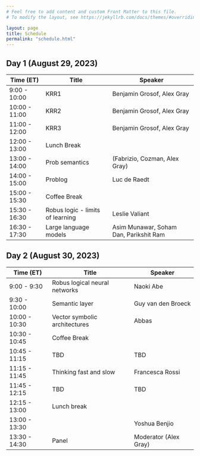 ```yaml
---
# Feel free to add content and custom Front Matter to this file.
# To modify the layout, see https://jekyllrb.com/docs/themes/#overriding-theme-defaults

layout: page
title: Schedule
permalink: "schedule.html"
---
```



## Day 1 (August 29, 2023)

| Time (ET) | Title | Speaker |
|-----------|-------|---------|
| 9:00 - 10:00 | KRR1 | Benjamin Grosof, Alex Gray |
| 10:00 - 11:00 | KRR2 | Benjamin Grosof, Alex Gray |
| 11:00 - 12:00 | KRR3 | Benjamin Grosof, Alex Gray |
| 12:00 - 13:00 | Lunch Break | |
| 13:00 - 14:00 | Prob semantics | (Fabrizio, Cozman, Alex Gray) |
| 14:00 - 15:00	| Problog | Luc de Raedt |
| 15:00 - 15:30 | Coffee Break | |
| 15:30 - 16:30 | Robus logic - limits of learning | Leslie Valiant |
| 16:30 - 17:30 | Large language models | Asim Munawar, Soham Dan, Parikshit Ram |


## Day 2 (August 30, 2023)

| Time (ET) | Title | Speaker |
|-----------|-------|---------|
| 9:00 - 9:30 | Robus logical neural networks | Naoki Abe |
| 9:30 - 10:00 | Semantic layer | Guy van den Broeck |
| 10:00 - 10:30	| Vector symbolic architectures | Abbas |
| 10:30 - 10:45 | Coffee Break | |
| 10:45 - 11:15	| TBD | TBD |
| 11:15 - 11:45	| Thinking fast and slow | Francesca Rossi |
| 11:45 - 12:15	| TBD | TBD |
| 12:15 - 13:00	| Lunch break | |
| 13:00 - 13:30	| | Yoshua Benjio |
| 13:30 - 14:30	| Panel | Moderator (Alex Gray) |


